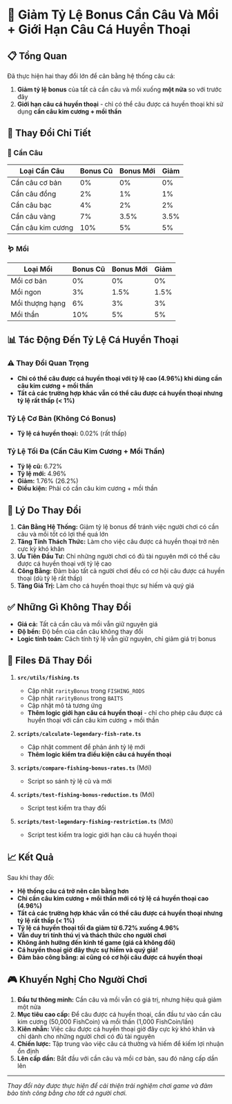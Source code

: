 # 🎣 Giảm Tỷ Lệ Bonus Cần Câu Và Mồi + Giới Hạn Câu Cá Huyền Thoại

## 📋 Tổng Quan
Đã thực hiện hai thay đổi lớn để cân bằng hệ thống câu cá:

1. **Giảm tỷ lệ bonus** của tất cả cần câu và mồi xuống **một nửa** so với trước đây
2. **Giới hạn câu cá huyền thoại** - chỉ có thể câu được cá huyền thoại khi sử dụng **cần câu kim cương + mồi thần**

## 🔄 Thay Đổi Chi Tiết

### 🎣 Cần Câu
| Loại Cần Câu | Bonus Cũ | Bonus Mới | Giảm |
|--------------|----------|-----------|------|
| Cần câu cơ bản | 0% | 0% | 0% |
| Cần câu đồng | 2% | 1% | 1% |
| Cần câu bạc | 4% | 2% | 2% |
| Cần câu vàng | 7% | 3.5% | 3.5% |
| Cần câu kim cương | 10% | 5% | 5% |

### 🪱 Mồi
| Loại Mồi | Bonus Cũ | Bonus Mới | Giảm |
|----------|----------|-----------|------|
| Mồi cơ bản | 0% | 0% | 0% |
| Mồi ngon | 3% | 1.5% | 1.5% |
| Mồi thượng hạng | 6% | 3% | 3% |
| Mồi thần | 10% | 5% | 5% |

## 📊 Tác Động Đến Tỷ Lệ Cá Huyền Thoại

### ⚠️ Thay Đổi Quan Trọng
- **Chỉ có thể câu được cá huyền thoại với tỷ lệ cao (4.96%) khi dùng cần câu kim cương + mồi thần**
- **Tất cả các trường hợp khác vẫn có thể câu được cá huyền thoại nhưng tỷ lệ rất thấp (< 1%)**

### Tỷ Lệ Cơ Bản (Không Có Bonus)
- **Tỷ lệ cá huyền thoại:** 0.02% (rất thấp)

### Tỷ Lệ Tối Đa (Cần Câu Kim Cương + Mồi Thần)
- **Tỷ lệ cũ:** 6.72%
- **Tỷ lệ mới:** 4.96%
- **Giảm:** 1.76% (26.2%)
- **Điều kiện:** Phải có cần câu kim cương + mồi thần

## 🎯 Lý Do Thay Đổi

1. **Cân Bằng Hệ Thống:** Giảm tỷ lệ bonus để tránh việc người chơi có cần câu và mồi tốt có lợi thế quá lớn
2. **Tăng Tính Thách Thức:** Làm cho việc câu được cá huyền thoại trở nên cực kỳ khó khăn
3. **Ưu Tiên Đầu Tư:** Chỉ những người chơi có đủ tài nguyên mới có thể câu được cá huyền thoại với tỷ lệ cao
4. **Công Bằng:** Đảm bảo tất cả người chơi đều có cơ hội câu được cá huyền thoại (dù tỷ lệ rất thấp)
5. **Tăng Giá Trị:** Làm cho cá huyền thoại thực sự hiếm và quý giá

## ✅ Những Gì Không Thay Đổi

- **Giá cả:** Tất cả cần câu và mồi vẫn giữ nguyên giá
- **Độ bền:** Độ bền của cần câu không thay đổi
- **Logic tính toán:** Cách tính tỷ lệ vẫn giữ nguyên, chỉ giảm giá trị bonus

## 🔧 Files Đã Thay Đổi

1. **`src/utils/fishing.ts`**
   - Cập nhật `rarityBonus` trong `FISHING_RODS`
   - Cập nhật `rarityBonus` trong `BAITS`
   - Cập nhật mô tả tương ứng
   - **Thêm logic giới hạn câu cá huyền thoại** - chỉ cho phép câu được cá huyền thoại với cần câu kim cương + mồi thần

2. **`scripts/calculate-legendary-fish-rate.ts`**
   - Cập nhật comment để phản ánh tỷ lệ mới
   - **Thêm logic kiểm tra điều kiện câu cá huyền thoại**

3. **`scripts/compare-fishing-bonus-rates.ts`** (Mới)
   - Script so sánh tỷ lệ cũ và mới

4. **`scripts/test-fishing-bonus-reduction.ts`** (Mới)
   - Script test kiểm tra thay đổi

5. **`scripts/test-legendary-fishing-restriction.ts`** (Mới)
   - Script test kiểm tra logic giới hạn câu cá huyền thoại

## 📈 Kết Quả

Sau khi thay đổi:
- **Hệ thống câu cá trở nên cân bằng hơn**
- **Chỉ cần câu kim cương + mồi thần mới có tỷ lệ cá huyền thoại cao (4.96%)**
- **Tất cả các trường hợp khác vẫn có thể câu được cá huyền thoại nhưng tỷ lệ rất thấp (< 1%)**
- **Tỷ lệ cá huyền thoại tối đa giảm từ 6.72% xuống 4.96%**
- **Vẫn duy trì tính thú vị và thách thức cho người chơi**
- **Không ảnh hưởng đến kinh tế game (giá cả không đổi)**
- **Cá huyền thoại giờ đây thực sự hiếm và quý giá!**
- **Đảm bảo công bằng: ai cũng có cơ hội câu được cá huyền thoại**

## 🎮 Khuyến Nghị Cho Người Chơi

1. **Đầu tư thông minh:** Cần câu và mồi vẫn có giá trị, nhưng hiệu quả giảm một nửa
2. **Mục tiêu cao cấp:** Để câu được cá huyền thoại, cần đầu tư vào cần câu kim cương (50,000 FishCoin) và mồi thần (1,000 FishCoin/lần)
3. **Kiên nhẫn:** Việc câu được cá huyền thoại giờ đây cực kỳ khó khăn và chỉ dành cho những người chơi có đủ tài nguyên
4. **Chiến lược:** Tập trung vào việc câu cá thường và hiếm để kiếm lợi nhuận ổn định
5. **Lên cấp dần:** Bắt đầu với cần câu và mồi cơ bản, sau đó nâng cấp dần lên

---

*Thay đổi này được thực hiện để cải thiện trải nghiệm chơi game và đảm bảo tính công bằng cho tất cả người chơi.* 